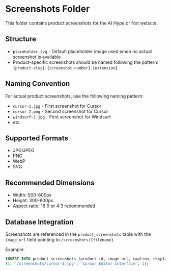 # Screenshots Folder

This folder contains product screenshots for the AI Hype or Not website.

## Structure

- `placeholder.svg` - Default placeholder image used when no actual screenshot is available
- Product-specific screenshots should be named following the pattern: `{product-slug}-{screenshot-number}.{extension}`

## Naming Convention

For actual product screenshots, use the following naming pattern:
- `cursor-1.jpg` - First screenshot for Cursor
- `cursor-2.png` - Second screenshot for Cursor
- `windsurf-1.jpg` - First screenshot for Windsurf
- etc.

## Supported Formats

- JPG/JPEG
- PNG
- WebP
- SVG

## Recommended Dimensions

- Width: 500-800px
- Height: 300-600px
- Aspect ratio: 16:9 or 4:3 recommended

## Database Integration

Screenshots are referenced in the `product_screenshots` table with the `image_url` field pointing to `/screenshots/{filename}`.

Example:
```sql
INSERT INTO product_screenshots (product_id, image_url, caption, display_order) VALUES
(1, '/screenshots/cursor-1.jpg', 'Cursor Editor Interface', 1);
```